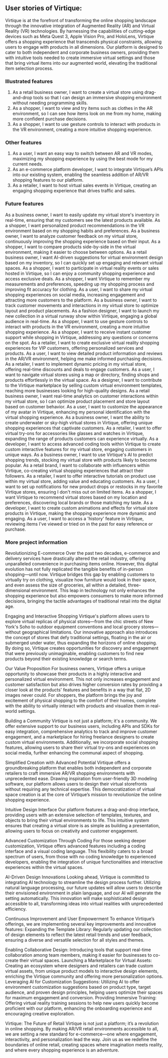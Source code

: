 ## User stories of Virtique:

Virtique is at the forefront of transforming the online shopping landscape through the innovative integration of Augmented Reality (AR) and Virtual Reality (VR) technologies. By harnessing the capabilities of cutting-edge devices such as Meta Quest 3, Apple Vision Pro, and HoloLens, Virtique offers a shopping experience that transcends physical constraints, allowing users to engage with products in all dimensions. Our platform is designed to cater to both independent and corporate business owners, providing them with intuitive tools needed to create immersive virtual settings and those that bring virtual items into our augmented world, elevating the traditional item selection process.


### Illustrated features
1. As a retail business owner, I want to create a virtual store using drag-and-drop tools so that I can design an immersive shopping environment without needing programming skills.
2. As a shopper, I want to view and try items such as clothes in the AR environment, so I can see how items look on me from my home, making more confident purchase decisions.
3. As a shopper, I want to use gesture controls to interact with products in the VR environment, creating a more intuitive shopping experience.


### Other features
1. As a user, I want an easy way to switch between AR and VR modes, maximizing my shopping experience by using the best mode for my current needs.
2. As an e-commerce platform developer, I want to integrate Virtique’s APIs into our existing system, enabling the seamless addition of AR/VR shopping features to our platform.
3. As a retailer, I want to host virtual sales events in Virtique, creating an engaging shopping experience that drives traffic and sales.


### Future features

As a business owner, I want to easily update my virtual store's inventory in real-time, ensuring that my customers see the latest products available.
As a shopper, I want personalized product recommendations in the VR environment based on my shopping habits and preferences.
As a business owner, I want to analyze customer feedback on my virtual store, continuously improving the shopping experience based on their input.
As a shopper, I want to compare products side-by-side in the virtual environment, making it easier to choose between options.
As a retail business owner, I want AI-driven suggestions for virtual environment design based on my inventory, so I can quickly set up engaging and relevant virtual spaces.
As a shopper, I want to participate in virtual reality events or sales hosted in Virtique, so I can enjoy a community shopping experience and access exclusive deals.
As a shopper, I want Virtique to remember my measurements and preferences, speeding up my shopping process and improving fit accuracy for clothing.
As a user, I want to share my virtual shopping experiences on social media, increasing engagement and attracting more customers to the platform.
As a business owner, I want to track customer movements and interactions in my virtual store to optimize layout and product placements.
As a fashion designer, I want to launch my new collection in a virtual runway show within Virtique, engaging a global audience in real-time.
As a shopper, I want to use gesture controls to interact with products in the VR environment, creating a more intuitive shopping experience.
As a shopper, I want to receive instant customer support while shopping in Virtique, addressing any questions or concerns on the spot.
As a retailer, I want to create exclusive virtual reality shopping experiences for VIP customers, offering personalized services and products.
As a user, I want to view detailed product information and reviews in the AR/VR environment, helping me make informed purchasing decisions.
As a retailer, I want to implement dynamic pricing in my virtual store, offering real-time discounts and deals to engage customers.
As a user, I want to navigate virtual stores using a map or directory, finding shops and products effortlessly in the virtual space.
As a designer, I want to contribute to the Virtique marketplace by selling custom virtual environment templates, reaching more businesses looking for high-quality designs.
As a retail business owner, I want real-time analytics on customer interactions within my virtual store, so I can optimize product placement and store layout based on customer behavior.
As a user, I want to customize the appearance of my avatar in Virtique, enhancing my personal identification with the virtual shopping experience.
As a business owner, I want the ability to create underwater or sky-high virtual stores in Virtique, offering unique shopping experiences that captivate customers.
As a retailer, I want to offer virtual try-ons for accessories like glasses and watches in Virtique, expanding the range of products customers can experience virtually.
As a developer, I want to access advanced coding tools within Virtique to create custom interactive features for my virtual store, engaging customers in unique ways.
As a business owner, I want to use Virtique's AI to predict shopping trends, stocking my virtual store with products likely to become popular.
As a retail brand, I want to collaborate with influencers within Virtique, co-creating virtual shopping experiences that attract their followers.
As a retailer, I want to offer interactive tutorials on product use within my virtual store, adding value and educating customers.
As a user, I want to set up notifications for new product drops or restocks in my favorite Virtique stores, ensuring I don't miss out on limited items.
As a shopper, I want Virtique to recommend virtual stores based on my location and preferences, discovering local brands or those matching my taste.
As a developer, I want to create custom animations and effects for virtual store products in Virtique, making the shopping experience more dynamic and engaging.
As a user, I want to access a 'history' feature in Virtique, reviewing items I've viewed or tried on in the past for easy reference or purchase.


### More project information

Revolutionizing E-commerce
Over the past two decades, e-commerce and delivery services have drastically altered the retail industry, offering unparalleled convenience in purchasing items online. However, this digital evolution has not fully replicated the tangible benefits of in-person shopping—until now. Virtique bridges this gap by enabling customers to virtually try on clothing, visualize how furniture would look in their space, and even assess the size of groceries, all within a detailed, three-dimensional environment. This leap in technology not only enhances the shopping experience but also empowers consumers to make more informed decisions, bringing the tactile advantages of traditional retail into the digital age.

Engaging and Interactive Shopping
Virtique's platform allows users to explore virtual replicas of physical stores—from the chic streets of New York's Soho to outdoor equipment conventions and local grocery stores—without geographical limitations. Our innovative approach also introduces the concept of stores that defy traditional settings, floating in the air or submerged under water, thus expanding the horizons of online shopping. By doing so, Virtique creates opportunities for discovery and engagement that were previously unimaginable, enabling customers to find new products beyond their existing knowledge or search terms.

Our Value Proposition
For business owners, Virtique offers a unique opportunity to showcase their products in a highly interactive and personalized virtual environment. This not only increases engagement and customer satisfaction but also drives higher conversion rates by providing a closer look at the products' features and benefits in a way that flat, 2D images never could. For shoppers, the platform brings the joy and excitement of physical shopping to the comfort of their homes, complete with the ability to virtually interact with products and visualize them in real-world settings.

Building a Community
Virtique is not just a platform; it's a community. We offer extensive support to our business users, including APIs and SDKs for easy integration, comprehensive analytics to track and improve customer engagement, and a marketplace for hiring freelance designers to create custom virtual environments. Additionally, we incorporate social shopping features, allowing users to share their virtual try-ons and experiences on social media, further enhancing the communal aspect of shopping.

Simplified Creation with Advanced Potential
Virtique offers a groundbreaking platform that enables both independent and corporate retailers to craft immersive AR/VR shopping environments with unprecedented ease. Drawing inspiration from user-friendly 3D modeling software, our platform allows users to design their virtual storefronts without requiring any technical expertise. This democratization of virtual space creation is at the core of Virtique’s mission to revolutionize the online shopping experience.

Intuitive Design Interface
Our platform features a drag-and-drop interface, providing users with an extensive selection of templates, textures, and objects to bring their virtual environments to life. This intuitive system ensures that creating a virtual store is as simple as building a presentation, allowing users to focus on creativity and customer engagement.

Advanced Customization Through Coding
For those seeking deeper customization, Virtique offers advanced features including a coding interface and a visual coding language. This flexibility caters to a broad spectrum of users, from those with no coding knowledge to experienced developers, enabling the integration of unique functionalities and interactive experiences within the virtual spaces.

AI-Driven Design Innovations
Looking ahead, Virtique is committed to integrating AI technology to streamline the design process further. Utilizing natural language processing, our future updates will allow users to describe their envisioned environment in plain language, and our AI will generate the setting automatically. This innovation will make sophisticated design accessible to all, transforming ideas into virtual realities with unprecedented efficiency.

Continuous Improvement and User Empowerment
To enhance Virtique’s offerings, we are implementing several key improvements and innovative features:
Expanding the Template Library: Regularly updating our collection of design elements to reflect the latest retail trends and user feedback, ensuring a diverse and versatile selection for all styles and themes.

Enabling Collaborative Design: Introducing tools that support real-time collaboration among team members, making it easier for businesses to co-create their virtual spaces.
Launching a Marketplace for Virtual Assets: Creating an ecosystem where designers and retailers can trade custom virtual assets, from unique product models to interactive design elements, enriching the Virtique community and offering more personalization options.
Leveraging AI for Customization Suggestions: Utilizing AI to offer environment customization suggestions based on product type, target audience, and proven design principles, helping users optimize their spaces for maximum engagement and conversion.
Providing Immersive Training: Offering virtual reality training sessions to help new users quickly become proficient with our platform, enhancing the onboarding experience and encouraging creative exploration.

Virtique: The Future of Retail
Virtique is not just a platform; it’s a revolution in online shopping. By making AR/VR retail environments accessible to all, we are setting a new standard for e-commerce—one where engagement, interactivity, and personalization lead the way. Join us as we redefine the boundaries of online retail, creating spaces where imagination meets reality, and where every shopping experience is an adventure.



